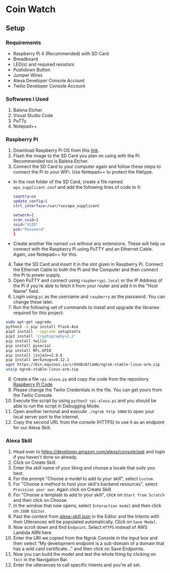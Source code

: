 # Coin Watch

## Setup

### Requirements

- Raspberry Pi 4 (Recommended) with SD Card
- Breadboard
- LED(s) and required resistors
- Pushdown Button
- Jumper Wires
- Alexa Developer Console Account
- Twilio Developer Console Account

### Softwares I Used

1. Balena Etcher
2. Visual Studio Code
3. PuTTy
4. Notepad++

### Raspberry Pi

1. Download Raspberry Pi OS from this [link](https://www.raspberrypi.com/software/operating-systems/).
2. Flash the image to the SD Card you plan on using with the Pi. Recommended too is Balena Etcher.
3. Connect the SD Card to your computer again and follow these steps to connect the Pi to your WiFi. Use Notepad++ to protect the filetype.
  - In the root folder of the SD Card, create a file named `wpa_supplicant.conf` and add the following lines of code to it:
    ``` bash
    country=us
    update_config=1
    ctrl_interface=/var/run/wpa_supplicant

    network={
    scan_ssid=1
    ssid="SSID"
    psk="Password"
    }
  - Create another file named `ssh` without any extensions. These will help us connect with the Raspberry Pi using PuTTY and an Ethernet Cable. Again, use Notepad++ for this.
4. Take the SD Card and insert it in the slot given in Raspberry Pi. Connect the Ethernet Cable to both the Pi and the Computer and then connect the Pi to power supply.
5. Open PuTTY and connect using `raspberrypi.local` or the IP Address of the Pi if you're able to fetch it from your router and add it in the "Host Name" field.
6. Login using `pi` as the username and `raspberry` as the password. You can change these later.
7. Run the following set of commands to install and upgrade the libraries required for this project:
  ``` bash
  sudo apt-get upgrade
  python3 -m pip install Flask-Ask
  pip3 install --upgrade setuptools
  pip3 install 'cryptography<2.2'
  pip install twilio
  pip install pyserial
  pip install RPi.GPIO
  pip install jinja2==2.9.6
  pip install werkzeug==0.12.1
  wget https://bin.equinox.io/c/4VmDzA7iaHb/ngrok-stable-linux-arm.zip
  unzip ngrok-stable-linux-arm.zip
  ```
8. Create a file `rpi-alexa.py` and copy the code from the repository. [Raspberry Pi Code](rpi-alexa.py)
9. Please change the Twilio Credentials in the file. You can get yours from the Twilio Console.
10. Execute the script by using `python3 rpi-alexa.pi` and you should be able to run the script in Debugging Mode.
11. Open another terminal and execute `./ngrok http 5000` to open your local server port to the internet.
12. Copy the second URL from the console (HTTPS) to use it as an endpoint for our Alexa Skill.

### Alexa Skill

1. Head over to https://developer.amazon.com/alexa/console/ask and login if you haven't done so already.
2. Click on Create Skill.
3. Enter the skill name of your liking and choose a locale that suits you best.
4. For the prompt "Choose a model to add to your skill", select `Custom`.
5. For "Choose a method to host your skill's backend resources", select `Provision your own`. Again click on Create Skill.
6. For "Choose a template to add to your skill", click on `Start from Scratch` and then click on Choose.
7. In the window that now opens, select `Interaction model` and then click on `JSON Editor`.
8. Past the content from [alexa-skill.json](alexa-skill.json) in the Editor and the Intents with their Utterances will be populated automatically. Click on `Save Model`.
9. Now scroll down and find `Endpoint`. Select `HTTPS` instead of AWS Lambda ARN here.
10. Enter the URI we copied from the Ngrok Console in the input box and then select "My development endpoint is a sub-domain of a domain that has a wild card certificate..." and then click on Save Endpoints.
11. Now you can build the model and test the whole thing by clicking on `Test` in the Navigation Bar.
12. Enter the utterances to call specific Intents and you're all set.